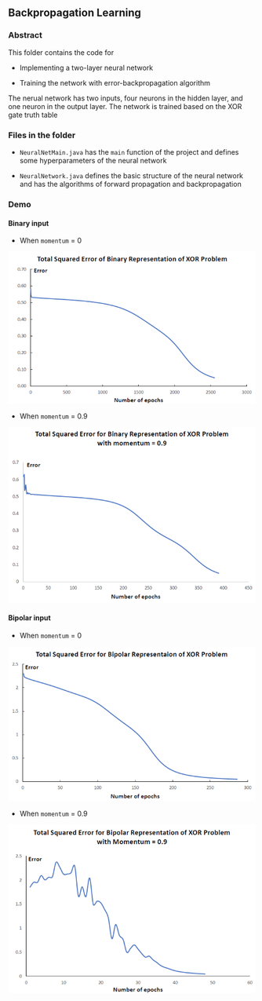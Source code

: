 ## Backpropagation Learning

### Abstract

This folder contains the code for 

+  Implementing a two-layer neural network

+  Training the network with error-backpropagation algorithm

The nerual network has two inputs, four neurons in the hidden layer, and one neuron in the output layer. The network is trained based on the XOR gate truth table

### Files in the folder

+ `NeuralNetMain.java` has the `main` function of the project and defines some hyperparameters of the neural network

+ `NeuralNetwork.java` defines the basic structure of the neural network and has the algorithms of forward propagation and backpropagation

### Demo

#### Binary input

+  When `momentum` = 0

![Binary_without_momentum.PNG](img/Binary_without_momentum.PNG)

+  When `momentum` = 0.9

![Binary_with_momentum.PNG](img/Binary_with_momentum.PNG)

#### Bipolar input

+  When `momentum` = 0

![Bipolar_without_momentum.PNG](img/Bipolar_without_momentum.PNG)

+  When `momentum` = 0.9

![Bipolar_with_momentum.PNG](img/Bipolar_with_momentum.PNG)